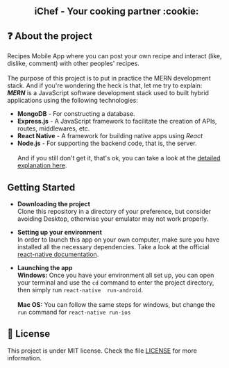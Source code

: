 <h2 align="center">
  iChef - Your cooking partner :cookie:
</h2>


## :question: About the project
Recipes Mobile App where you can post your own recipe and interact (like, dislike, comment) with other peoples' recipes.<br /><br />
The purpose of this project is to put in practice the MERN development stack. And if you're wondering the heck is that, let me try to explain:<br />
***MERN*** is a JavaScript software development stack used to built hybrid applications using the following technologies:
* **MongoDB** - For constructing a database.
* **Express.js** - A JavaScript framework to facilitate the creation of APIs, routes, middlewares, etc.
* **React Native** - A framework for building native apps using *React*
* **Node.js** - For supporting the backend code, that is, the server.
<br /><br />And if you still don't get it, that's ok, you can take a look at the [detailed explanation here](https://www.geeksforgeeks.org/mern-stack/).


## Getting Started
* **Downloading the project**<br />
Clone this repository in a directory of your preference, but consider avoiding Desktop, otherwise your emulator may not work properly.

* **Setting up your environment**<br />
In order to launch this app on your own computer, make sure you have installed all the necessary dependencies. Take a look at the official [react-native documentation](https://reactnative.dev/docs/environment-setup).

* **Launching the app**<br />
**Windows:** Once you have your environment all set up, you can open your terminal and use the `cd` command to enter the project directory, then simply run `react-native  run-android`.<br /><br />
**Mac OS:** You can follow the same steps for windows, but change the `run` command for `react-native run-ios`


## :memo: License
This project is under MIT license. Check the file [LICENSE](LICENSE) for more information.

